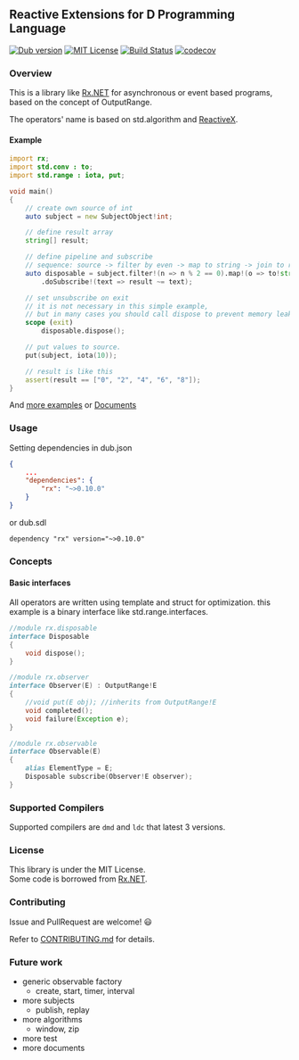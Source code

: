 ## Reactive Extensions for D Programming Language

[![Dub version](https://img.shields.io/dub/v/rx.svg)](https://code.dlang.org/packages/rx)
[![MIT License](http://img.shields.io/badge/license-MIT-blue.svg?style=flat)](http://img.shields.io/badge/license-MIT-blue.svg?style=flat)
[![Build Status](https://travis-ci.org/lempiji/rx.svg?branch=dev)](https://travis-ci.org/lempiji/rx)
[![codecov](https://codecov.io/gh/lempiji/rx/branch/dev/graph/badge.svg)](https://codecov.io/gh/lempiji/rx/branch/dev)

### Overview

This is a library like [Rx.NET](https://github.com/Reactive-Extensions/Rx.NET) for asynchronous or event based programs, based on the concept of OutputRange.

The operators' name is based on std.algorithm and [ReactiveX](http://reactivex.io/).

#### Example

```d
import rx;
import std.conv : to;
import std.range : iota, put;

void main()
{
    // create own source of int
    auto subject = new SubjectObject!int;

    // define result array
    string[] result;

    // define pipeline and subscribe
    // sequence: source -> filter by even -> map to string -> join to result
    auto disposable = subject.filter!(n => n % 2 == 0).map!(o => to!string(o))
        .doSubscribe!(text => result ~= text);

    // set unsubscribe on exit
    // it is not necessary in this simple example,
    // but in many cases you should call dispose to prevent memory leaks.
    scope (exit)
        disposable.dispose();

    // put values to source. 
    put(subject, iota(10));

    // result is like this
    assert(result == ["0", "2", "4", "6", "8"]);
}
```

And [more examples](https://github.com/lempiji/rx/tree/master/examples) or [Documents](https://lempiji.github.io/rx)

### Usage
Setting dependencies in dub.json
```json
{
    ...
    "dependencies": {
        "rx": "~>0.10.0"
    }
}
```
or dub.sdl
```
dependency "rx" version="~>0.10.0"
```

### Concepts

#### Basic interfaces
All operators are written using template and struct for optimization.
this example is a binary interface like std.range.interfaces.

```d
//module rx.disposable
interface Disposable
{
    void dispose();
}

//module rx.observer
interface Observer(E) : OutputRange!E
{
    //void put(E obj); //inherits from OutputRange!E
    void completed();
    void failure(Exception e);
}

//module rx.observable
interface Observable(E)
{
    alias ElementType = E;
    Disposable subscribe(Observer!E observer);
}
```
### Supported Compilers
Supported compilers are `dmd` and `ldc` that latest 3 versions.

### License

This library is under the MIT License.  
Some code is borrowed from [Rx.NET](https://github.com/Reactive-Extensions/Rx.NET).

### Contributing
Issue and PullRequest are welcome! :smiley:

Refer to [CONTRIBUTING.md](/CONTRIBUTING.md) for details.

### Future work

- generic observable factory
  - create, start, timer, interval
- more subjects
  - publish, replay
- more algorithms
  - window, zip
- more test
- more documents

